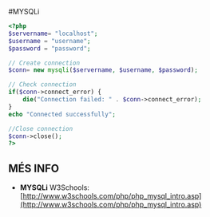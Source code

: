 #MYSQLi

```php
<?php
$servername= "localhost";
$username = "username";
$password = "password";

// Create connection
$conn= new mysqli($servername, $username, $password);

// Check connection
if($conn->connect_error) {
	die("Connection failed: " . $conn->connect_error);
}
echo "Connected successfully";

//Close connection
$conn->close();
?>
```

## MÉS INFO

* **MYSQLi** W3Schools: [http://www.w3schools.com/php/php_mysql_intro.asp](http://www.w3schools.com/php/php_mysql_intro.asp)


